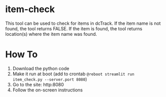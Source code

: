 # item-check
This tool can be used to check for items in dcTrack. 
If the item name is not found, the tool returns FALSE. If the item is found, the tool returns location(s) where the item name was found.

# How To
1. Download the python code
2. Make it run at boot (add to crontab `@reboot streamlit run item_check.py --server.port 8080`)
3. Go to the site: http<ip>:8080
4. Follow the on-screen instructions
